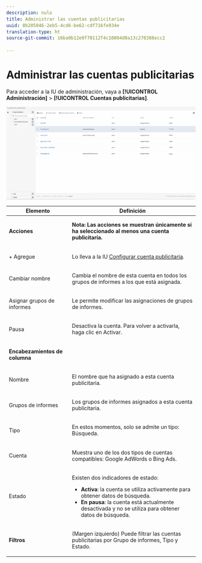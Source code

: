 ```yaml
---
description: nulo
title: Administrar las cuentas publicitarias
uuid: 0b205046-2eb5-4cd6-be62-cdf716fe934e
translation-type: ht
source-git-commit: 16ba0b12e0f70112f4c10804d0a13c278388ecc2

---
```



# Administrar las cuentas publicitarias

Para acceder a la IU de administración, vaya a **[!UICONTROL Administración]** > **[!UICONTROL Cuentas publicitarias]**.

![](assets/manage_ad_accounts.png)

<table id="table_BE318026CF024E94A885EED86AA7077F"> 
 <thead> 
  <tr> 
   <th colname="col1" class="entry"> Elemento </th> 
   <th colname="col2" class="entry"> Definición </th> 
  </tr>
 </thead>
 <tbody> 
  <tr> 
   <td colname="col1"> <p><b>Acciones</b> </p> </td> 
   <td colname="col2"> <p><b>Nota: Las acciones se muestran únicamente si ha seleccionado al menos una cuenta publicitaria. </b> </p> </td> 
  </tr> 
  <tr> 
   <td colname="col1"> <p>+ Agregue </p> </td> 
   <td colname="col2"> <p>Lo lleva a la IU <a href="/help/integrate/c-advertising-analytics/c-adanalytics-workflow/aa-create-ad-account.md"  >Configurar cuenta publicitaria</a>. </p> </td> 
  </tr> 
  <tr> 
   <td colname="col1"> <p>Cambiar nombre </p> </td> 
   <td colname="col2"> <p>Cambia el nombre de esta cuenta en todos los grupos de informes a los que está asignada. </p> </td> 
  </tr> 
  <tr> 
   <td colname="col1"> <p>Asignar grupos de informes </p> </td> 
   <td colname="col2"> <p>Le permite modificar las asignaciones de grupos de informes. </p> </td> 
  </tr> 
  <tr> 
   <td colname="col1"> <p>Pausa </p> </td> 
   <td colname="col2"> <p>Desactiva la cuenta. Para volver a activarla, haga clic en <span class="uicontrol">Activar</span>. </p> </td> 
  </tr> 
  <tr> 
   <td colname="col1"> <p><b>Encabezamientos de columna</b> </p> </td> 
   <td colname="col2"> </td> 
  </tr> 
  <tr> 
   <td colname="col1"> <p>Nombre </p> </td> 
   <td colname="col2"> <p>El nombre que ha asignado a esta cuenta publicitaria. </p> </td> 
  </tr> 
  <tr> 
   <td colname="col1"> <p>Grupos de informes </p> </td> 
   <td colname="col2"> <p>Los grupos de informes asignados a esta cuenta publicitaria. </p> </td> 
  </tr> 
  <tr> 
   <td colname="col1"> <p>Tipo </p> </td> 
   <td colname="col2"> <p>En estos momentos, solo se admite un tipo: Búsqueda. </p> </td> 
  </tr> 
  <tr> 
   <td colname="col1"> <p>Cuenta </p> </td> 
   <td colname="col2"> <p>Muestra uno de los dos tipos de cuentas compatibles: Google AdWords o Bing Ads. </p> </td> 
  </tr> 
  <tr> 
   <td colname="col1"> <p>Estado </p> </td> 
   <td colname="col2"> <p>Existen dos indicadores de estado: </p> 
    <ul id="ul_376263DEF6EE44B48564D272D3CBFCBC"> 
     <li id="li_75E329B68B4D4E929E227E717C993082"><b>Activa</b>: la cuenta se utiliza activamente para obtener datos de búsqueda. </li> 
     <li id="li_5E2DF98B22D34437A2A2C93F996C1EA2"><b>En pausa</b>: la cuenta está actualmente desactivada y no se utiliza para obtener datos de búsqueda. </li> 
    </ul> </td> 
  </tr> 
  <tr> 
   <td colname="col1"> <p><b>Filtros</b> </p> </td> 
   <td colname="col2"> <p>(Margen izquierdo) Puede filtrar las cuentas publicitarias por Grupo de informes, Tipo y Estado. </p> </td> 
  </tr> 
 </tbody> 
</table>

